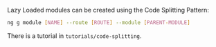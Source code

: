 Lazy Loaded modules can be created using the Code Splitting Pattern:

```bash
ng g module [NAME] --route [ROUTE] --module [PARENT-MODULE]
```

There is a tutorial in `tutorials/code-splitting`. 